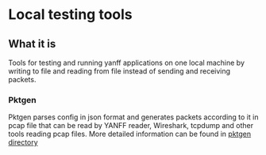 # Local testing tools

## What it is
Tools for testing and running yanff applications on one local machine by writing to file and reading from file instead of sending and receiving packets.

### Pktgen
Pktgen parses config in json format and generates packets according to it in pcap file that can be read by YANFF reader, Wireshark, tcpdump and other tools reading pcap files.
More detailed information can be found in [pktgen directory](https://github.com/intel-go/yanff/tree/master/test/localTesting/pktgen)
